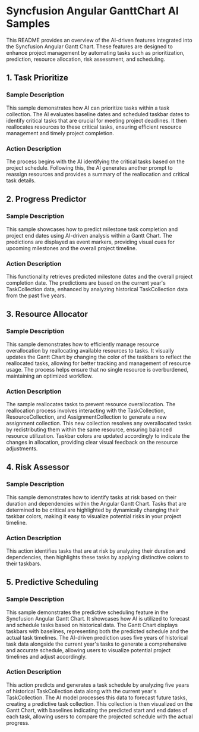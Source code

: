 # Syncfusion Angular GanttChart AI Samples

This README provides an overview of the AI-driven features integrated into the Syncfusion Angular Gantt Chart. These features are designed to enhance project management by automating tasks such as prioritization, prediction, resource allocation, risk assessment, and scheduling.

## 1. Task Prioritize

### Sample Description

This sample demonstrates how AI can prioritize tasks within a task collection. The AI evaluates baseline dates and scheduled taskbar dates to identify critical tasks that are crucial for meeting project deadlines. It then reallocates resources to these critical tasks, ensuring efficient resource management and timely project completion.

### Action Description

The process begins with the AI identifying the critical tasks based on the project schedule. Following this, the AI generates another prompt to reassign resources and provides a summary of the reallocation and critical task details.

## 2. Progress Predictor

### Sample Description

This sample showcases how to predict milestone task completion and project end dates using AI-driven analysis within a Gantt Chart. The predictions are displayed as event markers, providing visual cues for upcoming milestones and the overall project timeline.

### Action Description

This functionality retrieves predicted milestone dates and the overall project completion date. The predictions are based on the current year's TaskCollection data, enhanced by analyzing historical TaskCollection data from the past five years.

## 3. Resource Allocator

### Sample Description

This sample demonstrates how to efficiently manage resource overallocation by reallocating available resources to tasks. It visually updates the Gantt Chart by changing the color of the taskbars to reflect the reallocated tasks, allowing for better tracking and management of resource usage. The process helps ensure that no single resource is overburdened, maintaining an optimized workflow.

### Action Description

The sample reallocates tasks to prevent resource overallocation. The reallocation process involves interacting with the TaskCollection, ResourceCollection, and AssignmentCollection to generate a new assignment collection. This new collection resolves any overallocated tasks by redistributing them within the same resource, ensuring balanced resource utilization. Taskbar colors are updated accordingly to indicate the changes in allocation, providing clear visual feedback on the resource adjustments.

## 4. Risk Assessor

### Sample Description

This sample demonstrates how to identify tasks at risk based on their duration and dependencies within the Angular Gantt Chart. Tasks that are determined to be critical are highlighted by dynamically changing their taskbar colors, making it easy to visualize potential risks in your project timeline.

### Action Description

This action identifies tasks that are at risk by analyzing their duration and dependencies, then highlights these tasks by applying distinctive colors to their taskbars.

## 5. Predictive Scheduling

### Sample Description

This sample demonstrates the predictive scheduling feature in the Syncfusion Angular Gantt Chart. It showcases how AI is utilized to forecast and schedule tasks based on historical data. The Gantt Chart displays taskbars with baselines, representing both the predicted schedule and the actual task timelines. The AI-driven prediction uses five years of historical task data alongside the current year's tasks to generate a comprehensive and accurate schedule, allowing users to visualize potential project timelines and adjust accordingly.

### Action Description

This action predicts and generates a task schedule by analyzing five years of historical TaskCollection data along with the current year's TaskCollection. The AI model processes this data to forecast future tasks, creating a predictive task collection. This collection is then visualized on the Gantt Chart, with baselines indicating the predicted start and end dates of each task, allowing users to compare the projected schedule with the actual progress.
